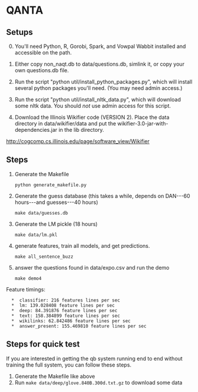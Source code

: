 # QANTA

## Setups
0.  You'll need Python, R, Gorobi, Spark, and Vowpal Wabbit installed and accessible on the
    path.

1. Either copy non_naqt.db to data/questions.db, simlink it, or copy your own questions.db file.

2.  Run the script "python util/install_python_packages.py", which will install
several python packages you'll need.  (You may need admin access.)  

3.  Run the script "python util/install_nltk_data.py", which will download
some nltk data.  You should *not* use admin access for this script.


4. Download the Illinois Wikifier code (VERSION 2).  Place the data directory in
   data/wikifier/data and put the wikifier-3.0-jar-with-dependencies.jar in the lib
   directory.

http://cogcomp.cs.illinois.edu/page/software_view/Wikifier

## Steps
1.  Generate the Makefile 

    ``python generate_makefile.py``

2.  Generate the guess database (this takes a while, depends on DAN---60
hours---and guesses---40 hours)

    ``make data/guesses.db``

3.  Generate the LM pickle (18 hours)

    ``make data/lm.pkl``

4. generate features, train all models, and get predictions.

    ``make all_sentence_buzz``
    
5. answer the questions found in data/expo.csv and run the demo

    ``make demo4`` 

Feature timings:

      *  classifier: 216 features lines per sec
      *  lm: 139.028408 feature lines per sec
      *  deep: 84.391876 feature lines per sec
      *  text: 158.384899 feature lines per sec
      *  wikilinks: 62.842486 feature lines per sec
      *  answer_present: 155.469810 feature lines per sec

## Steps for quick test
If you are interested in getting the qb system running end to end without training the full system,
you can follow these steps.

1. Generate the Makefile like above
2. Run `make data/deep/glove.840B.300d.txt.gz` to download some data

